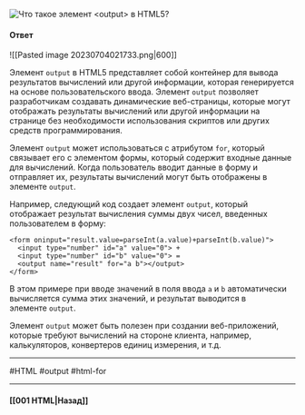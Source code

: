 ![Что такое элемент `<output>` в HTML5?](https://youtu.be/rWEsjNWBoIE?t=669)

#### Ответ

![[Pasted image 20230704021733.png|600]]

Элемент `output` в HTML5 представляет собой контейнер для вывода результатов вычислений или другой информации, которая генерируется на основе пользовательского ввода. Элемент `output` позволяет разработчикам создавать динамические веб-страницы, которые могут отображать результаты вычислений или другой информации на странице без необходимости использования скриптов или других средств программирования.

Элемент `output` может использоваться с атрибутом `for`, который связывает его с элементом формы, который содержит входные данные для вычислений. Когда пользователь вводит данные в форму и отправляет их, результаты вычислений могут быть отображены в элементе `output`.

Например, следующий код создает элемент `output`, который отображает результат вычисления суммы двух чисел, введенных пользователем в форму:

```
<form oninput="result.value=parseInt(a.value)+parseInt(b.value)">
  <input type="number" id="a" value="0"> +
  <input type="number" id="b" value="0"> =
  <output name="result" for="a b"></output>
</form>
```

В этом примере при вводе значений в поля ввода `a` и `b` автоматически вычисляется сумма этих значений, и результат выводится в элементе `output`.

Элемент `output` может быть полезен при создании веб-приложений, которые требуют вычислений на стороне клиента, например, калькуляторов, конвертеров единиц измерения, и т.д.


___
#HTML #output #html-for

___

#### [[001 HTML|Назад]]